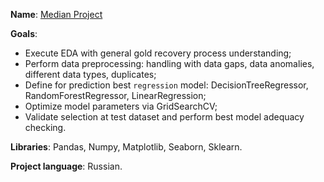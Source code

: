 


**Name**: [Median Project](https://github.com/Ivan-Bebeshko/Yandex_Practicum/blob/19db06246ec990128aaf571061d9429b5077ba8f/05_median_project/05_medial_project.ipynb)

**Goals**:
  - Execute EDA with general gold recovery process understanding;
  - Perform data preprocessing: handling with data gaps, data anomalies, different data types, duplicates;
  - Define for prediction best `regression` model: DecisionTreeRegressor, RandomForestRegressor, LinearRegression;
  - Optimize model parameters via GridSearchCV;
  - Validate selection at test dataset and perform best model adequacy checking.

**Libraries**: Pandas, Numpy, Matplotlib, Seaborn, Sklearn.

**Project language**: Russian.




